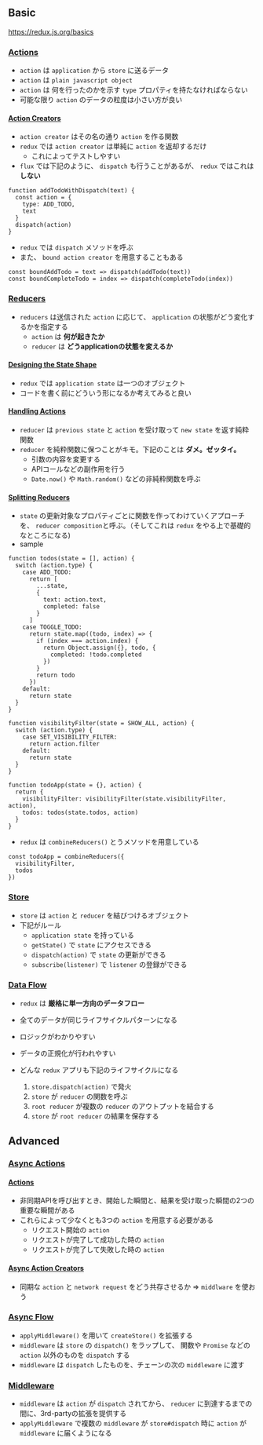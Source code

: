 ## Basic

https://redux.js.org/basics

### [Actions](https://redux.js.org/basics/actions)

- `action` は `application` から `store` に送るデータ
- `action` は `plain javascript object`
- `action` は 何を行ったのかを示す `type` プロパティを持たなければならない
- 可能な限り `action` のデータの粒度は小さい方が良い

#### [Action Creators](https://redux.js.org/basics/actions#action-creators)

- `action creator` はその名の通り `action` を作る関数
- `redux` では `action creator` は単純に `action` を返却するだけ
  - これによってテストしやすい
- `flux` では下記のように、 `dispatch` も行うことがあるが、 `redux` ではこれは **しない**

```
function addTodoWithDispatch(text) {
  const action = {
    type: ADD_TODO,
    text
  }
  dispatch(action)
}
```

- `redux` では `dispatch` メソッドを呼ぶ
- また、 `bound action creator` を用意することもある

```
const boundAddTodo = text => dispatch(addTodo(text))
const boundCompleteTodo = index => dispatch(completeTodo(index))
```

### [Reducers](https://redux.js.org/basics/reducers)

- `reducers` は送信された `action` に応じて、 `application` の状態がどう変化するかを指定する
  - `action` は **何が起きたか**
  - `reducer` は **どうapplicationの状態を変えるか**

#### [Designing the State Shape](https://redux.js.org/basics/reducers#designing-the-state-shape)

- `redux` では `application state` は一つのオブジェクト
- コードを書く前にどういう形になるか考えてみると良い

#### [Handling Actions](https://redux.js.org/basics/reducers#handling-actions)

- `reducer` は `previous state` と `action` を受け取って `new state` を返す純粋関数
- `reducer` を純粋関数に保つことがキモ。下記のことは **ダメ。ゼッタイ。**
  - 引数の内容を変更する
  - APIコールなどの副作用を行う
  - `Date.now()` や `Math.random()` などの非純粋関数を呼ぶ

#### [Splitting Reducers](https://redux.js.org/basics/reducers#splitting-reducers)

- `state` の更新対象なプロパティごとに関数を作ってわけていくアプローチを、 `reducer composition`と呼ぶ。（そしてこれは `redux` をやる上で基礎的なところになる)
- sample

```
function todos(state = [], action) {
  switch (action.type) {
    case ADD_TODO:
      return [
        ...state,
        {
          text: action.text,
          completed: false
        }
      ]
    case TOGGLE_TODO:
      return state.map((todo, index) => {
        if (index === action.index) {
          return Object.assign({}, todo, {
            completed: !todo.completed
          })
        }
        return todo
      })
    default:
      return state
  }
}
​
function visibilityFilter(state = SHOW_ALL, action) {
  switch (action.type) {
    case SET_VISIBILITY_FILTER:
      return action.filter
    default:
      return state
  }
}
​
function todoApp(state = {}, action) {
  return {
    visibilityFilter: visibilityFilter(state.visibilityFilter, action),
    todos: todos(state.todos, action)
  }
}
```

- `redux` は `combineReducers()` とうメソッドを用意している

```
const todoApp = combineReducers({
  visibilityFilter,
  todos
})
```

### [Store](https://redux.js.org/basics/store)

- `store` は `action` と `reducer` を結びつけるオブジェクト
- 下記がルール
  - `application state` を持っている
  - `getState()` で `state` にアクセスできる
  - `dispatch(action)` で `state` の更新ができる
  - `subscribe(listener)` で `listener` の登録ができる

### [Data Flow](https://redux.js.org/basics/data-flow)

- `redux` は **厳格に単一方向のデータフロー**
- 全てのデータが同じライフサイクルパターンになる
- ロジックがわかりやすい
- データの正規化が行われやすい

- どんな `redux` アプリも下記のライフサイクルになる
  1. `store.dispatch(action)` で発火
  2. `store` が `reducer` の関数を呼ぶ
  3. `root reducer` が複数の `reducer` のアウトプットを結合する
  4. `store` が `root reducer` の結果を保存する

## Advanced

### [Async Actions](https://redux.js.org/advanced/async-actions)

#### [Actions](https://redux.js.org/advanced/async-actions#actions)

- 非同期APIを呼び出すとき、開始した瞬間と、結果を受け取った瞬間の2つの重要な瞬間がある
- これらによって少なくとも3つの `action` を用意する必要がある
  - リクエスト開始の `action`
  - リクエストが完了して成功した時の `action`
  - リクエストが完了して失敗した時の `action`

#### [Async Action Creators](https://redux.js.org/advanced/async-actions#async-action-creators)

- 同期な `action` と `network request` をどう共存させるか => `middlware` を使おう

### [Async Flow](https://redux.js.org/advanced/async-flow)

- `applyMiddleware()` を用いて `createStore()` を拡張する
- `middleware` は `store` の `dispatch()` をラップして、 関数や `Promise` などの `action` 以外のものを `dispatch` する
- `middleware` は `dispatch` したものを、チェーンの次の `middleware` に渡す


### [Middleware](https://redux.js.org/advanced/middleware)

- `middleware` は `action` が `dispatch` されてから、 `reducer` に到達するまでの間に、3rd-partyの拡張を提供する
- `applyMiddleware` で複数の `middleware` が `store#dispatch` 時に `action` が `middleware` に届くようになる
